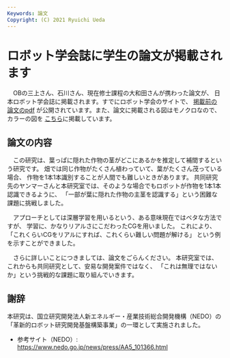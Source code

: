 ```yaml
---
Keywords: 論文
Copyright: (C) 2021 Ryuichi Ueda
---
```


# ロボット学会誌に学生の論文が掲載されます

　OBの三上さん、石川さん、現在修士課程の大和田さんが携わった論文が、
日本ロボット学会誌に掲載されます。すでにロボット学会のサイトで、
[掲載前の論文のpdf](https://www.rsj.or.jp/pub/jrsj/advpub/400201.html)
が公開されています。また、論文に掲載される図はモノクロなので、カラーの図を
[こちら](https://github.com/ryuichiueda/jrsj_color_figs/tree/main/vol_40_no_2)に掲載しています。


## 論文の内容

　この研究は、葉っぱに隠れた作物の茎がどこにあるかを推定して補間するという研究です。
畑では同じ作物がたくさん植わっていて、葉がたくさん茂っている場合、
作物を1本1本識別することが人間でも難しいときがあります。
共同研究先のヤンマーさんと本研究室では、そのような場合でもロボットが作物を1本1本認識できるように、
「一部が葉に隠れた作物の主茎を認識する」という困難な課題に挑戦しました。

　アプローチとしては深層学習を用いるという、ある意味現在ではベタな方法ですが、
学習に、かなりリアルさにこだわったCGを用いました。
これにより、「これくらいCGをリアルにすれば、これくらい難しい問題が解ける」
という例を示すことができました。

　さらに詳しいことにつきましては、論文をごらんください。
本研究室では、これからも共同研究として、安易な開発案件ではなく、
「これは無理ではないか」という挑戦的な課題に取り組んでいきます。


## 謝辞

本研究は、国立研究開発法人新エネルギー・産業技術総合開発機構（NEDO）の
「革新的ロボット研究開発基盤構築事業」の一環として実施されました。

* 参考サイト（NEDO）: https://www.nedo.go.jp/news/press/AA5_101366.html
